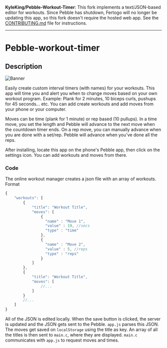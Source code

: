 **KyleKing/Pebble-Workout-Timer**: This fork implements a text/JSON-based editor for workouts. Since Pebble has shutdown, Fertogo will no longer be updating this app, so this fork doesn't require the hosted web app. See the [CONTRIBUTING.md](https://github.com/KyleKing/Pebble-workout-timer/blob/kyleking/dev/CONTRIBUTING.md) file for instructions.

---

# Pebble-workout-timer

## Description

![Banner](http://i.imgur.com/jvBNU81.png)

Easily create custom interval timers (with names) for your workouts.  This app will time you and alert you when to change moves based on your own workout program. Example: Plank for 2 minutes, 10 biceps curls, pushups for 45 seconds... etc.   You can add create workouts and add moves from your phone or your computer.

Moves can be time (plank for 1 minute) or rep based (10 pullups). In a time move, you set the length and Pebble will advance to the next move when the countdown timer ends. On a rep move, you can manually advance when you are done with a set/rep. Pebble will advance when you've done all the reps.

After installing, locate this app on the phone's Pebble app, then click on the settings icon. You can add workouts and moves from there.

### Code

The online workout manager creates a json file with an array of workouts. Format

```js
{
    "workouts": [
        {
            "title": "Workout Title",
            "moves": [
                {
                  "name" : "Move 1",
                  "value" : 19, //secs
                  "type" : "time"
                },
                {
                  "name" : "Move 2",
                  "value" : 5, //reps
                  "type" : "reps"
                }
            ]
        },
        {
            "title": "Workout Title",
            "moves": [
                //...
            ]
        }
        //...
    ]
}
```

All of the JSON is edited locally. When the save button is clicked, the server is updated and the JSON gets sent to the Pebble. `app.js` parses this JSON. The moves get saved on `localStorage` using the title as key. An array of all the titles is then sent to `main.c`, where they are displayed. `main.c` communicates with `app.js` to request moves and times.
